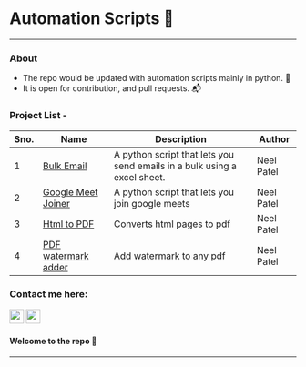 # Automation Scripts 🤩
*************
### About

 - The repo would be updated with automation scripts mainly in python. 🔩
 - It is open for contribution, and pull requests. 📬
 
 ### Project List - 
 
| Sno. 	| Name         	| Description         	| Author 	|
|------	|--------------	|---------------------	|--------	|
| 1    	| [Bulk Email](/bulkemail) 	| A python script that lets you send emails in a bulk using a excel sheet. 	 	| Neel Patel  	| 
| 2    	| [Google Meet Joiner](/gmeet_joiner) 	| A python script that lets you join google meets 	| Neel Patel 	|
| 3   	| [Html to PDF](/html_to_pdf) 	| Converts html pages to pdf 	| Neel Patel|
| 4   	| [PDF watermark adder](/pdf-watermarker) 	| Add watermark to any pdf	| Neel Patel|


### Contact me here: 
<p>
<a href="https://twitter.com/m4Dummies" target="_blank"><img height="25" src="https://www.vectorlogo.zone/logos/twitter/twitter-icon.svg"></a>     
<a href="mailto:m4dummies@gmail.com" target="_blank"><img height="25" src="https://www.vectorlogo.zone/logos/gmail/gmail-icon.svg"></a>
</p>

#### Welcome to the repo 👋 <br/>

***********************************
